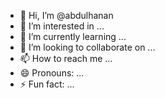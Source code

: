 - 👋 Hi, I’m @abdulhanan
- 👀 I’m interested in ...
- 🌱 I’m currently learning ...
- 💞️ I’m looking to collaborate on ...
- 📫 How to reach me ...
- 😄 Pronouns: ...
- ⚡ Fun fact: ...

<!---
abdulhanan/abdulhanan is a ✨ special ✨ repository because its `README.md` (this file) appears on your GitHub profile.
You can click the Preview link to take a look at your changes.
--->
